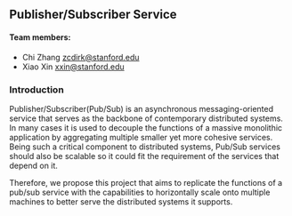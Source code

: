 ## Publisher/Subscriber Service

#### Team members: 
* Chi Zhang	zcdirk@stanford.edu
* Xiao Xin	xxin@stanford.edu

### Introduction
Publisher/Subscriber(Pub/Sub) is an asynchronous messaging-oriented service that serves as the backbone of contemporary distributed systems. In many cases it is used to decouple the functions of a massive monolithic application by aggregating multiple smaller yet more cohesive services. Being such a critical component to distributed systems, Pub/Sub services should also be scalable so it could fit the requirement of the services that depend on it. 

Therefore, we propose this project that aims to replicate the functions of a pub/sub service with the capabilities to horizontally scale onto multiple machines to better serve the distributed systems it supports. 
